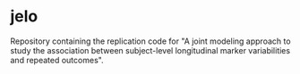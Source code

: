 # jelo
Repository containing the replication code for "A joint modeling approach to study the association between subject-level longitudinal marker variabilities and repeated outcomes". 
